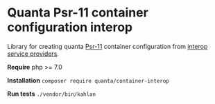 # Quanta Psr-11 container configuration interop

Library for creating quanta [Psr-11](https://www.php-fig.org/psr/psr-11/) container configuration from [interop service providers](https://github.com/container-interop/service-provider).

**Require** php >= 7.0

**Installation** `composer require quanta/container-interop`

**Run tests** `./vendor/bin/kahlan`
